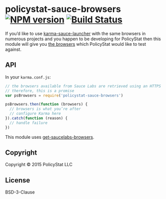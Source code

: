 # policystat-sauce-browsers [![NPM version](https://badge.fury.io/js/policystat-sauce-browsers.svg)](http://badge.fury.io/js/policystat-sauce-browsers)  [![Build Status](https://travis-ci.org/PolicyStat/policystat-sauce-browsers.svg)](https://travis-ci.org/PolicyStat/policystat-sauce-browsers) 

If you’d like to use [karma-sauce-launcher](https://www.npmjs.com/package/karma-sauce-launcher)
with the same browsers in numerous projects and you happen to be developing for PolicyStat
then this module will give you [the browsers](./lib/browsers-definition.js) which
PolicyStat would like to test against.

## API

In your `karma.conf.js`:
```js
// the browsers available from Sauce Labs are retrieved using an HTTPS request.
// therefore, this is a promise
var psBrowsers = require('policystat-sauce-browsers')

psBrowsers.then(function (browsers) {
  // browsers is what you’re after
  // configure Karma here
}).catch(function (reason) {
  // handle failure
})
```

This module uses [get-saucelabs-browsers](https://www.npmjs.com/package/get-saucelabs-browsers).

## Copyright

Copyright © 2015 PolicyStat LLC

## License

BSD-3-Clause
